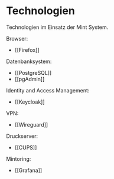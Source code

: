 # Technologien

Technologien im Einsatz der Mint System.

Browser:

* [[Firefox]]

Datenbanksystem:

* [[PostgreSQL]]
* [[pgAdmin]]

Identity and Access Management:

* [[Keycloak]]

VPN:

* [[Wireguard]]

Druckserver:

* [[CUPS]]

Mintoring:

* [[Grafana]]